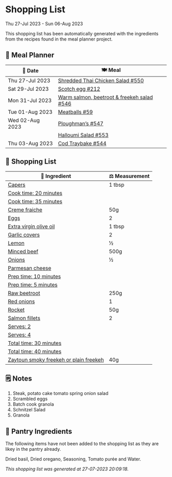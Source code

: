 # Shopping List

Thu 27-Jul 2023 - Sun 06-Aug 2023

This shopping list has been automatically generated with the ingredients from the recipes found in the meal planner project.

## 📅 Meal Planner

|📅 Date| 🍽️ Meal|
|----|----|
|Thu 27-Jul 2023|[Shredded Thai Chicken Salad #550](https://github.com/jcallaghan/The-Cookbook/issues/550)|
|Sat 29-Jul 2023|[Scotch egg #212](https://github.com/jcallaghan/The-Cookbook/issues/212)|
|Mon 31-Jul 2023|[Warm salmon, beetroot & freekeh salad #546](https://github.com/jcallaghan/The-Cookbook/issues/546)|
|Tue 01-Aug 2023|[Meatballs #59](https://github.com/jcallaghan/The-Cookbook/issues/59)|
|Wed 02-Aug 2023|[Ploughman’s #547](https://github.com/jcallaghan/The-Cookbook/issues/547)|
||[Halloumi Salad #553](https://github.com/jcallaghan/The-Cookbook/issues/553)|
|Thu 03-Aug 2023|[Cod Traybake #544](https://github.com/jcallaghan/The-Cookbook/issues/544)|

## 🛒 Shopping List

| 🍌 Ingredient| ⚖️ Measurement|
|----------|-----------|
|[Capers](https://www.sainsburys.co.uk/gol-ui/SearchResults/Capers)|1 tbsp|
|[Cook time: 20 minutes](https://www.sainsburys.co.uk/gol-ui/SearchResults/Cook%20time:%2020%20minutes)||
|[Cook time: 35 minutes](https://www.sainsburys.co.uk/gol-ui/SearchResults/Cook%20time:%2035%20minutes)||
|[Creme fraiche](https://www.sainsburys.co.uk/gol-ui/SearchResults/Creme%20fraiche)|50g|
|[Eggs](https://www.sainsburys.co.uk/gol-ui/SearchResults/Eggs)|2|
|[Extra virgin olive oil](https://www.sainsburys.co.uk/gol-ui/SearchResults/Extra%20virgin%20olive%20oil)|1 tbsp|
|[Garlic covers](https://www.sainsburys.co.uk/gol-ui/SearchResults/Garlic%20covers)|2|
|[Lemon](https://www.sainsburys.co.uk/gol-ui/SearchResults/Lemon)|½|
|[Minced beef](https://www.sainsburys.co.uk/gol-ui/SearchResults/Minced%20beef)|500g|
|[Onions](https://www.sainsburys.co.uk/gol-ui/SearchResults/Onions)|½|
|[Parmesan cheese](https://www.sainsburys.co.uk/gol-ui/SearchResults/Parmesan%20cheese)||
|[Prep time: 10 minutes](https://www.sainsburys.co.uk/gol-ui/SearchResults/Prep%20time:%2010%20minutes)||
|[Prep time: 5 minutes](https://www.sainsburys.co.uk/gol-ui/SearchResults/Prep%20time:%205%20minutes)||
|[Raw beetroot](https://www.sainsburys.co.uk/gol-ui/SearchResults/Raw%20beetroot)|250g|
|[Red onions](https://www.sainsburys.co.uk/gol-ui/SearchResults/Red%20onions)|1|
|[Rocket](https://www.sainsburys.co.uk/gol-ui/SearchResults/Rocket)|50g|
|[Salmon fillets](https://www.sainsburys.co.uk/gol-ui/SearchResults/Salmon%20fillets)|2|
|[Serves: 2](https://www.sainsburys.co.uk/gol-ui/SearchResults/Serves:%202)||
|[Serves: 4](https://www.sainsburys.co.uk/gol-ui/SearchResults/Serves:%204)||
|[Total time: 30 minutes](https://www.sainsburys.co.uk/gol-ui/SearchResults/Total%20time:%2030%20minutes)||
|[Total time: 40 minutes](https://www.sainsburys.co.uk/gol-ui/SearchResults/Total%20time:%2040%20minutes)||
|[Zaytoun smoky freekeh or plain freekeh](https://www.sainsburys.co.uk/gol-ui/SearchResults/Zaytoun%20smoky%20freekeh%20or%20plain%20freekeh)|40g|

## 🗒️ Notes

1. Steak, potato cake tomato spring onion salad
1. Scrambled eggs
1. Batch cook granola
1. Schnitzel Salad
1. Granola

## 🏪 Pantry Ingredients

The following items have not been added to the shopping list as they are likey in the pantry already.

Dried basil, Dried oregano, Seasoning, Tomato purée and Water.


_This shopping list was generated at 27-07-2023 20:09:18._